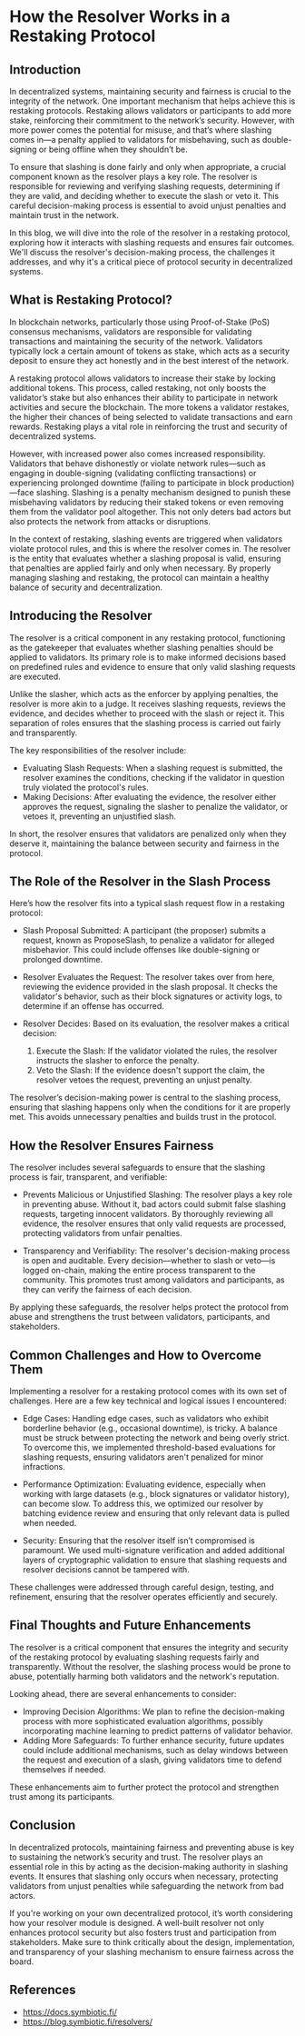 # How the Resolver Works in a Restaking Protocol

## Introduction

In decentralized systems, maintaining security and fairness is crucial to the integrity of the network. One important mechanism that helps achieve this is restaking protocols. Restaking allows validators or participants to add more stake, reinforcing their commitment to the network’s security. However, with more power comes the potential for misuse, and that’s where slashing comes in—a penalty applied to validators for misbehaving, such as double-signing or being offline when they shouldn’t be.

To ensure that slashing is done fairly and only when appropriate, a crucial component known as the resolver plays a key role. The resolver is responsible for reviewing and verifying slashing requests, determining if they are valid, and deciding whether to execute the slash or veto it. This careful decision-making process is essential to avoid unjust penalties and maintain trust in the network.

In this blog, we will dive into the role of the resolver in a restaking protocol, exploring how it interacts with slashing requests and ensures fair outcomes. We'll discuss the resolver's decision-making process, the challenges it addresses, and why it's a critical piece of protocol security in decentralized systems.

## What is Restaking Protocol?

In blockchain networks, particularly those using Proof-of-Stake (PoS) consensus mechanisms, validators are responsible for validating transactions and maintaining the security of the network. Validators typically lock a certain amount of tokens as stake, which acts as a security deposit to ensure they act honestly and in the best interest of the network.

A restaking protocol allows validators to increase their stake by locking additional tokens. This process, called restaking, not only boosts the validator’s stake but also enhances their ability to participate in network activities and secure the blockchain. The more tokens a validator restakes, the higher their chances of being selected to validate transactions and earn rewards. Restaking plays a vital role in reinforcing the trust and security of decentralized systems.

However, with increased power also comes increased responsibility. Validators that behave dishonestly or violate network rules—such as engaging in double-signing (validating conflicting transactions) or experiencing prolonged downtime (failing to participate in block production)—face slashing. Slashing is a penalty mechanism designed to punish these misbehaving validators by reducing their staked tokens or even removing them from the validator pool altogether. This not only deters bad actors but also protects the network from attacks or disruptions.

In the context of restaking, slashing events are triggered when validators violate protocol rules, and this is where the resolver comes in. The resolver is the entity that evaluates whether a slashing proposal is valid, ensuring that penalties are applied fairly and only when necessary. By properly managing slashing and restaking, the protocol can maintain a healthy balance of security and decentralization.

## Introducing the Resolver

The resolver is a critical component in any restaking protocol, functioning as the gatekeeper that evaluates whether slashing penalties should be applied to validators. Its primary role is to make informed decisions based on predefined rules and evidence to ensure that only valid slashing requests are executed.

Unlike the slasher, which acts as the enforcer by applying penalties, the resolver is more akin to a judge. It receives slashing requests, reviews the evidence, and decides whether to proceed with the slash or reject it. This separation of roles ensures that the slashing process is carried out fairly and transparently.

The key responsibilities of the resolver include:

- Evaluating Slash Requests: When a slashing request is submitted, the resolver examines the conditions, checking if the validator in question truly violated the protocol's rules.
- Making Decisions: After evaluating the evidence, the resolver either approves the request, signaling the slasher to penalize the validator, or vetoes it, preventing an unjustified slash.

In short, the resolver ensures that validators are penalized only when they deserve it, maintaining the balance between security and fairness in the protocol.

## The Role of the Resolver in the Slash Process

Here’s how the resolver fits into a typical slash request flow in a restaking protocol:

- Slash Proposal Submitted: A participant (the proposer) submits a request, known as ProposeSlash, to penalize a validator for alleged misbehavior. This could include offenses like double-signing or prolonged downtime.

- Resolver Evaluates the Request: The resolver takes over from here, reviewing the evidence provided in the slash proposal. It checks the validator's behavior, such as their block signatures or activity logs, to determine if an offense has occurred.

- Resolver Decides: Based on its evaluation, the resolver makes a critical decision:
    1. Execute the Slash: If the validator violated the rules, the resolver instructs the slasher to enforce the penalty.
    2. Veto the Slash: If the evidence doesn't support the claim, the resolver vetoes the request, preventing an unjust penalty.

The resolver’s decision-making power is central to the slashing process, ensuring that slashing happens only when the conditions for it are properly met. This avoids unnecessary penalties and builds trust in the protocol.

## How the Resolver Ensures Fairness

The resolver includes several safeguards to ensure that the slashing process is fair, transparent, and verifiable:

- Prevents Malicious or Unjustified Slashing: The resolver plays a key role in preventing abuse. Without it, bad actors could submit false slashing requests, targeting innocent validators. By thoroughly reviewing all evidence, the resolver ensures that only valid requests are processed, protecting validators from unfair penalties.

- Transparency and Verifiability: The resolver's decision-making process is open and auditable. Every decision—whether to slash or veto—is logged on-chain, making the entire process transparent to the community. This promotes trust among validators and participants, as they can verify the fairness of each decision.

By applying these safeguards, the resolver helps protect the protocol from abuse and strengthens the trust between validators, participants, and stakeholders.

## Common Challenges and How to Overcome Them

Implementing a resolver for a restaking protocol comes with its own set of challenges. Here are a few key technical and logical issues I encountered:

- Edge Cases: Handling edge cases, such as validators who exhibit borderline behavior (e.g., occasional downtime), is tricky. A balance must be struck between protecting the network and being overly strict. To overcome this, we implemented threshold-based evaluations for slashing requests, ensuring validators aren't penalized for minor infractions.

- Performance Optimization: Evaluating evidence, especially when working with large datasets (e.g., block signatures or validator history), can become slow. To address this, we optimized our resolver by batching evidence review and ensuring that only relevant data is pulled when needed.

- Security: Ensuring that the resolver itself isn’t compromised is paramount. We used multi-signature verification and added additional layers of cryptographic validation to ensure that slashing requests and resolver decisions cannot be tampered with.

These challenges were addressed through careful design, testing, and refinement, ensuring that the resolver operates efficiently and securely.

## Final Thoughts and Future Enhancements

The resolver is a critical component that ensures the integrity and security of the restaking protocol by evaluating slashing requests fairly and transparently. Without the resolver, the slashing process would be prone to abuse, potentially harming both validators and the network's reputation.

Looking ahead, there are several enhancements to consider:

- Improving Decision Algorithms: We plan to refine the decision-making process with more sophisticated evaluation algorithms, possibly incorporating machine learning to predict patterns of validator behavior.
- Adding More Safeguards: To further enhance security, future updates could include additional mechanisms, such as delay windows between the request and execution of a slash, giving validators time to defend themselves if needed.

These enhancements aim to further protect the protocol and strengthen trust among its participants.

## Conclusion

In decentralized protocols, maintaining fairness and preventing abuse is key to sustaining the network’s security and trust. The resolver plays an essential role in this by acting as the decision-making authority in slashing events. It ensures that slashing only occurs when necessary, protecting validators from unjust penalties while safeguarding the network from bad actors.

If you're working on your own decentralized protocol, it’s worth considering how your resolver module is designed. A well-built resolver not only enhances protocol security but also fosters trust and participation from stakeholders. Make sure to think critically about the design, implementation, and transparency of your slashing mechanism to ensure fairness across the board.

## References

- https://docs.symbiotic.fi/
- https://blog.symbiotic.fi/resolvers/
